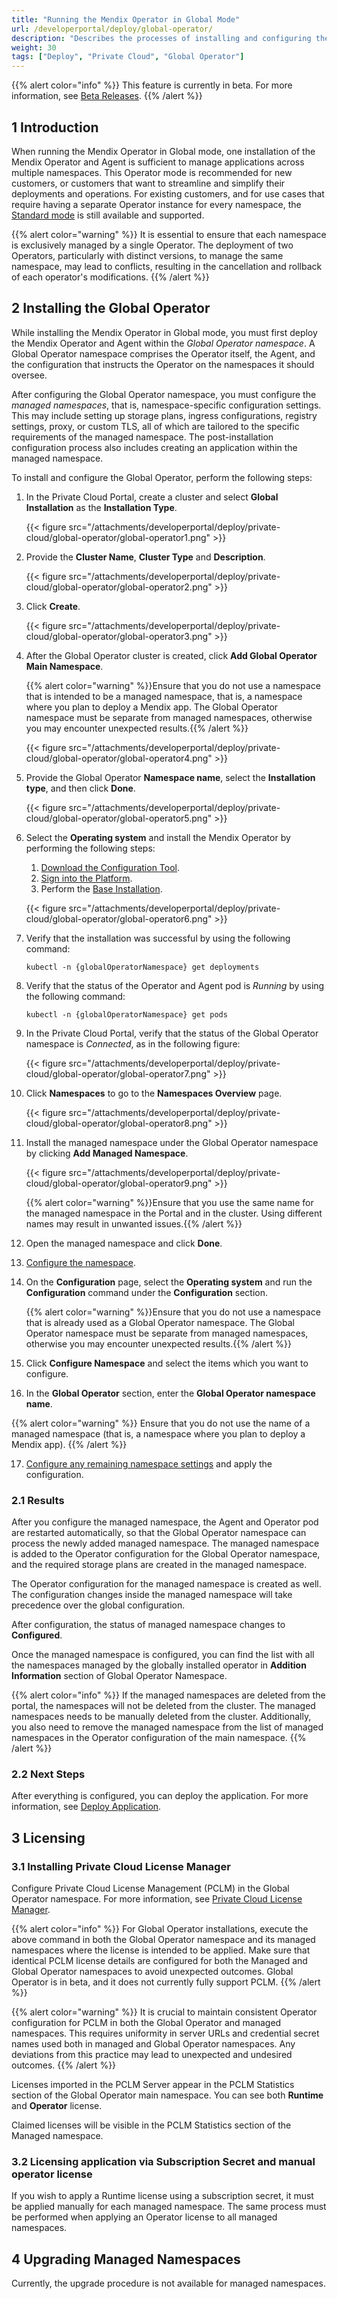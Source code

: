 ```yaml
---
title: "Running the Mendix Operator in Global Mode"
url: /developerportal/deploy/global-operator/
description: "Describes the processes of installing and configuring the Mendix Operator in the Private Cloud in Global mode"
weight: 30
tags: ["Deploy", "Private Cloud", "Global Operator"]
---
```


{{% alert color="info" %}}
This feature is currently in beta. For more information, see [Beta Releases](/releasenotes/beta-features/).
{{% /alert %}}

## 1 Introduction

When running the Mendix Operator in Global mode, one installation of the Mendix Operator and Agent is sufficient to manage applications across multiple namespaces. This Operator mode is recommended for new customers, or customers that want to streamline and simplify their deployments and operations. For existing customers, and for use cases that require having a separate Operator instance for every namespace, the [Standard mode](/developerportal/deploy/standard-operator/) is still available and supported.

{{% alert color="warning" %}}
It is essential to ensure that each namespace is exclusively managed by a single Operator. The deployment of two Operators, particularly with distinct versions, to manage the same namespace, may lead to conflicts, resulting in the cancellation and rollback of each operator's modifications.
{{% /alert %}}

## 2 Installing the Global Operator

While installing the Mendix Operator in Global mode, you must first deploy the Mendix Operator and Agent within the *Global Operator namespace*. A Global Operator namespace comprises the Operator itself, the Agent, and the configuration that instructs the Operator on the namespaces it should oversee.

After configuring the Global Operator namespace, you must configure the *managed namespaces*, that is, namespace-specific configuration settings. This may include setting up storage plans, ingress configurations, registry settings, proxy, or custom TLS, all of which are tailored to the specific requirements of the managed namespace. The post-installation configuration process also includes creating an application within the managed namespace.

To install and configure the Global Operator, perform the following steps:

1. In the Private Cloud Portal, create a cluster and select **Global Installation** as the **Installation Type**.

    {{< figure src="/attachments/developerportal/deploy/private-cloud/global-operator/global-operator1.png" >}}

2. Provide the **Cluster Name**, **Cluster Type** and **Description**.

    {{< figure src="/attachments/developerportal/deploy/private-cloud/global-operator/global-operator2.png" >}}

3. Click **Create**.

    {{< figure src="/attachments/developerportal/deploy/private-cloud/global-operator/global-operator3.png" >}}

4. After the Global Operator cluster is created, click **Add Global Operator Main Namespace**.

    {{% alert color="warning" %}}Ensure that you do not use a namespace that is intended to be a managed namespace, that is, a namespace where you plan to deploy a Mendix app. The Global Operator namespace must be separate from managed namespaces, otherwise you may encounter unexpected results.{{% /alert %}}

    {{< figure src="/attachments/developerportal/deploy/private-cloud/global-operator/global-operator4.png" >}}

5. Provide the Global Operator **Namespace name**, select the **Installation type**, and then click **Done**.

    {{< figure src="/attachments/developerportal/deploy/private-cloud/global-operator/global-operator5.png" >}}

6. Select the **Operating system** and install the Mendix Operator by performing the following steps:

    1. [Download the Configuration Tool](/developerportal/deploy/standard-operator/#download-configuration-tool).
    2. [Sign into the Platform](/developerportal/deploy/standard-operator/#openshift-signin).
    3. Perform the [Base Installation](/developerportal/deploy/standard-operator/#base-installation).

    {{< figure src="/attachments/developerportal/deploy/private-cloud/global-operator/global-operator6.png" >}}

7. Verify that the installation was successful by using the following command: 

    ```shell
    kubectl -n {globalOperatorNamespace} get deployments
    ```

8. Verify that the status of the Operator and Agent pod is *Running* by using the following command:

    ```shell
    kubectl -n {globalOperatorNamespace} get pods
    ```

9. In the Private Cloud Portal, verify that the status of the Global Operator namespace is *Connected*, as in the following figure:

    {{< figure src="/attachments/developerportal/deploy/private-cloud/global-operator/global-operator7.png" >}}

10. Click **Namespaces** to go to the **Namespaces Overview** page.

    {{< figure src="/attachments/developerportal/deploy/private-cloud/global-operator/global-operator8.png" >}}

11. Install the managed namespace under the Global Operator namespace by clicking **Add Managed Namespace**.

    {{< figure src="/attachments/developerportal/deploy/private-cloud/global-operator/global-operator9.png" >}}

    {{% alert color="warning" %}}Ensure that you use the same name for the managed namespace in the Portal and in the cluster. Using different names may result in unwanted issues.{{% /alert %}}

12. Open the managed namespace and click **Done**.

13. [Configure the namespace](/developerportal/deploy/standard-operator/#configure-namespace).

14. On the **Configuration** page, select the **Operating system** and run the **Configuration** command under the **Configuration** section.

    {{% alert color="warning" %}}Ensure that you do not use a namespace that is already used as a Global Operator namespace. The Global Operator namespace must be separate from managed namespaces, otherwise you may encounter unexpected results.{{% /alert %}}

15. Click **Configure Namespace** and select the items which you want to configure.
16. In the **Global Operator** section, enter the **Global Operator namespace name**.

{{% alert color="warning" %}}
Ensure that you do not use the name of a managed namespace (that is, a namespace where you plan to deploy a Mendix app).
{{% /alert %}}

17. [Configure any remaining namespace settings](/developerportal/deploy/standard-operator/#configure-namespace) and apply the configuration.

### 2.1 Results

After you configure the managed namespace, the Agent and Operator pod are restarted automatically, so that the Global Operator namespace can process the newly added managed namespace. The managed namespace is added to the Operator configuration for the Global Operator namespace, and the required storage plans are created in the managed namespace.

The Operator configuration for the managed namespace is created as well. The configuration changes inside the managed namespace will take precedence over the global configuration.

After configuration, the status of managed namespace changes to **Configured**.

Once the managed namespace is configured, you can find the list with all the namespaces managed by the globally installed operator in **Addition Information** section of Global Operator Namespace.

{{% alert color="info" %}}
If the managed namespaces are deleted from the portal, the namespaces will not be deleted from the cluster. The managed namespaces needs to be manually deleted from the cluster. Additionally, you also need to remove the managed namespace from the list of managed namespaces in the Operator configuration of the main namespace.
{{% /alert %}}

### 2.2 Next Steps

After everything is configured, you can deploy the application. For more information, see [Deploy Application](/developerportal/deploy/private-cloud-deploy/).

## 3 Licensing

### 3.1 Installing Private Cloud License Manager

Configure Private Cloud License Management (PCLM) in the Global Operator namespace. For more information, see [Private Cloud License Manager](/developerportal/deploy/private-cloud/private-cloud-license-manager/).

{{% alert color="info" %}}
For Global Operator installations, execute the above command in both the Global Operator namespace and its managed namespaces where the license is intended to be applied. Make sure that identical PCLM license details are configured for both the Managed and Global Operator namespaces to avoid unexpected outcomes. Global Operator is in beta, and it does not currently fully support PCLM.
{{% /alert %}}

{{% alert color="warning" %}}
It is crucial to maintain consistent Operator configuration for PCLM in both the Global Operator and managed namespaces. This requires uniformity in server URLs and credential secret names used both in managed and Global Operator namespaces. Any deviations from this practice may lead to unexpected and undesired outcomes.
{{% /alert %}}

Licenses imported in the PCLM Server appear in the PCLM Statistics section of the Global Operator main namespace. You can see both **Runtime** and **Operator** license.

Claimed licenses will be visible in the PCLM Statistics section of the Managed namespace.

### 3.2 Licensing application via Subscription Secret and manual operator license

If you wish to apply a Runtime license using a subscription secret, it must be applied manually for each managed namespace. The same process must be performed when applying an Operator license to all managed namespaces.

## 4 Upgrading Managed Namespaces

Currently, the upgrade procedure is not available for managed namespaces.

